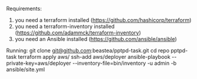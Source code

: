 Requirements:
1. you need a terraform installed (https://github.com/hashicorp/terraform)
2. you need a terraform-inventory installed (https://github.com/adammck/terraform-inventory)
3. you need an Ansible installed (https://github.com/ansible/ansible)

Running:
git clone git@github.com:beastea/pptpd-task.git
cd repo pptpd-task
terraform apply aws/
ssh-add aws/deployer
ansible-playbook --private-key=aws/deployer --inventory-file=bin/inventory -u admin -b ansible/site.yml
